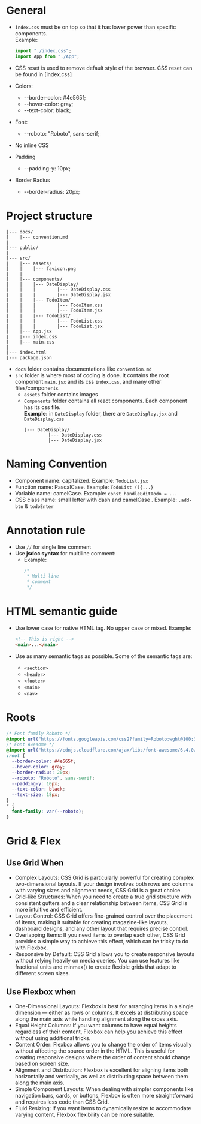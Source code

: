 # General

- `index.css` must be on top so that it has lower power than specific components.  
  Example:

  ```jsx
  import "./index.css";
  import App from "./App";
  ```

- CSS reset is used to remove default style of the browser. CSS reset can be found in [index.css]

- Colors:

  - --border-color: #4e565f;
  - --hover-color: gray;
  - --text-color: black;

- Font:

  - --roboto: "Roboto", sans-serif;

- No inline CSS

- Padding

  - --padding-y: 10px;

- Border Radius
  - --border-radius: 20px;

# Project structure

```
|--- docs/
|    |--- convention.md
|
|--- public/
|
|--- src/
|    |--- assets/
|    |    |--- favicon.png
|    |
|    |--- components/
|    |    |--- DateDisplay/
|    |    |        |--- DateDisplay.css
|    |    |        |--- DateDisplay.jsx
|    |    |--- TodoItem/
|    |    |        |--- TodoItem.css
|    |    |        |--- TodoItem.jsx
|    |    |--- TodoList/
|    |    |        |--- TodoList.css
|    |    |        |--- TodoList.jsx
|    |--- App.jsx
|    |--- index.css
|    |--- main.css
|
|--- index.html
|--- package.json
```

- `docs` folder contains documentations like `convention.md`
- `src` folder is where most of coding is done. It contains the root component `main.jsx` and its css `index.css`, and many other files/components.
  - `assets` folder contains images
  - `Components` folder contains all react components. Each component has its css file.  
    **Example:** in `DateDisplay` folder, there are `DateDisplay.jsx` and `DateDisplay.css`
    ```
    |--- DateDisplay/
             |--- DateDisplay.css
             |--- DateDisplay.jsx
    ```

# Naming Convention

- Component name: capitalized. Example: `TodoList.jsx`
- Function name: PascalCase. Example: `TodoList (){...}`
- Variable name: camelCase. Example: `const handleEditTodo = ...`
- CSS class name: small letter with dash and camelCase . Example: `.add-btn` & `todoEnter`

# Annotation rule

- Use `//` for single line comment
- Use **jsdoc syntax** for multiline comment:
  - Example:
    ```javascript
    /*
     * Multi line
     * comment
     */
    ```

# HTML semantic guide

- Use lower case for native HTML tag. No upper case or mixed.
  Example:

  ```html
  <!-- This is right -->
  <main>...</main>
  ```

- Use as many semantic tags as possible. Some of the semantic tags are:
  - `<section>`
  - `<header>`
  - `<footer>`
  - `<main>`
  - `<nav>`

# Roots

```css
/* Font family Roboto */
@import url("https://fonts.googleapis.com/css2?family=Roboto:wght@100;300;400;500;700&display=swap");
/* Font Awesome */
@import url("https://cdnjs.cloudflare.com/ajax/libs/font-awesome/6.4.0/css/all.min.css");
:root {
  --border-color: #4e565f;
  --hover-color: gray;
  --border-radius: 20px;
  --roboto: "Roboto", sans-serif;
  --padding-y: 10px;
  --text-color: black;
  --text-size: 18px;
}
* {
  font-family: var(--roboto);
}
```

# Grid & Flex

## Use Grid When

- Complex Layouts: CSS Grid is particularly powerful for creating complex two-dimensional layouts. If your design involves both rows and columns with varying sizes and alignment needs, CSS Grid is a great choice.
- Grid-like Structures: When you need to create a true grid structure with consistent gutters and a clear relationship between items, CSS Grid is more intuitive and efficient.
- Layout Control: CSS Grid offers fine-grained control over the placement of items, making it suitable for creating magazine-like layouts, dashboard designs, and any other layout that requires precise control.
- Overlapping Items: If you need items to overlap each other, CSS Grid provides a simple way to achieve this effect, which can be tricky to do with Flexbox.
- Responsive by Default: CSS Grid allows you to create responsive layouts without relying heavily on media queries. You can use features like fractional units and minmax() to create flexible grids that adapt to different screen sizes.

## Use Flexbox when

- One-Dimensional Layouts: Flexbox is best for arranging items in a single dimension — either as rows or columns. It excels at distributing space along the main axis while handling alignment along the cross axis.
- Equal Height Columns: If you want columns to have equal heights regardless of their content, Flexbox can help you achieve this effect without using additional tricks.
- Content Order: Flexbox allows you to change the order of items visually without affecting the source order in the HTML. This is useful for creating responsive designs where the order of content should change based on screen size.
- Alignment and Distribution: Flexbox is excellent for aligning items both horizontally and vertically, as well as distributing space between them along the main axis.
- Simple Component Layouts: When dealing with simpler components like navigation bars, cards, or buttons, Flexbox is often more straightforward and requires less code than CSS Grid.
- Fluid Resizing: If you want items to dynamically resize to accommodate varying content, Flexbox flexibility can be more suitable.

